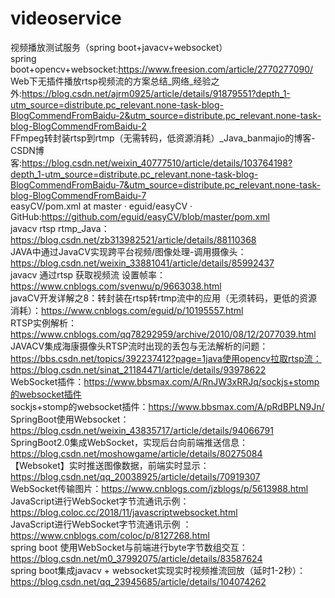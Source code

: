 # videoservice
视频播放测试服务（spring boot+javacv+websocket）  
spring boot+opencv+websocket:https://www.freesion.com/article/2770277090/  
Web下无插件播放rtsp视频流的方案总结_网络_经验之外:https://blog.csdn.net/ajrm0925/article/details/91879551?depth_1-utm_source=distribute.pc_relevant.none-task-blog-BlogCommendFromBaidu-2&utm_source=distribute.pc_relevant.none-task-blog-BlogCommendFromBaidu-2  
FFmpeg转封装rtsp到rtmp（无需转码，低资源消耗）_Java_banmajio的博客-CSDN博客:https://blog.csdn.net/weixin_40777510/article/details/103764198?depth_1-utm_source=distribute.pc_relevant.none-task-blog-BlogCommendFromBaidu-7&utm_source=distribute.pc_relevant.none-task-blog-BlogCommendFromBaidu-7  
easyCV/pom.xml at master · eguid/easyCV · GitHub:https://github.com/eguid/easyCV/blob/master/pom.xml  
javacv rtsp rtmp_Java：https://blog.csdn.net/zb313982521/article/details/88110368  
JAVA中通过JavaCV实现跨平台视频/图像处理-调用摄像头：https://blog.csdn.net/weixin_33881041/article/details/85992437  
javacv 通过rtsp 获取视频流 设置帧率：https://www.cnblogs.com/svenwu/p/9663038.html  
javaCV开发详解之8：转封装在rtsp转rtmp流中的应用（无须转码，更低的资源消耗）：https://www.cnblogs.com/eguid/p/10195557.html  
RTSP实例解析：https://www.cnblogs.com/qq78292959/archive/2010/08/12/2077039.html  
JAVACV集成海康摄像头RTSP流时出现的丢包与无法解析的问题：https://bbs.csdn.net/topics/392237412?page=1java使用opencv拉取rtsp流：https://blog.csdn.net/sinat_21184471/article/details/93978622  
WebSocket插件：https://www.bbsmax.com/A/RnJW3xRRJq/sockjs+stomp的websocket插件  
sockjs+stomp的websocket插件：https://www.bbsmax.com/A/pRdBPLN9Jn/  
SpringBoot使用Websocket：https://blog.csdn.net/weixin_43835717/article/details/94066791  
SpringBoot2.0集成WebSocket，实现后台向前端推送信息：https://blog.csdn.net/moshowgame/article/details/80275084  
【Websoket】实时推送图像数据，前端实时显示：https://blog.csdn.net/qq_20038925/article/details/70919307  
WebSocket传输图片：https://www.cnblogs.com/jzblogs/p/5613988.html  
JavaScript进行WebSocket字节流通讯示例：https://blog.coloc.cc/2018/11/javascriptwebsocket.html  
JavaScript进行WebSocket字节流通讯示例 ：https://www.cnblogs.com/coloc/p/8127268.html  
spring boot 使用WebSocket与前端进行byte字节数组交互：https://blog.csdn.net/m0_37992075/article/details/83587624  
spring boot集成javacv + websocket实现实时视频推流回放（延时1-2秒）：https://blog.csdn.net/qq_23945685/article/details/104074262   
